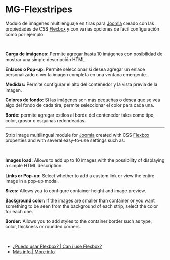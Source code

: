 # MG-Flexstripes
<p>Módulo de imágenes multilenguaje en tiras para <a href="https://www.joomla.org" target="_blank">Joomla</a> creado con las propiedades de CSS <a href="https://www.w3schools.com/css/css3_flexbox.asp" target="_blank">Flexbox</a> y con varias opciones de fácil configuración como por ejemplo:</p>
<p>&nbsp;</p>
    <p><strong>Carga de imágenes:</strong> Permite agregar hasta 10 imágenes con posibilidad de mostrar una simple descripción HTML.</p>
    <p><strong>Enlaces o Pop-up:</strong> Permite seleccionar si desea agregar un enlace personalizado o ver la imagen completa en una ventana emergente.</p>
    <p><strong>Medidas:</strong> Permite configurar el alto del contenedor y la vista previa de la imagen.</p>
    <p><strong>Colores de fondo:</strong> Si las imágenes son más pequeñas o desea que se vea algo del fondo de cada tira, permite seleccionar el color para cada una.</p>
    <p><strong>Borde:</strong> permite agregar estilos al borde del contenedor tales como tipo, color, grosor o esquinas redondeadas.</p>
<hr />
<p>Strip image multilingual module for <a href="https://www.joomla.org" target="_blank">Joomla</a> created with CSS <a href="https://www.w3schools.com/css/css3_flexbox.asp" target="_blank">Flexbox</a> properties and with several easy-to-use settings such as:</p>
<p>&nbsp;</p>
    <p><strong>Images load:</strong> Allows to add up to 10 images with the possibility of displaying a simple HTML description.</p>
    <p><strong>Links or Pop-up:</strong> Select whether to add a custom link or view the entire image in a pop-up modal.</p>
    <p><strong>Sizes:</strong> Allows you to configure container height and image preview.</p>
    <p><strong>Background color:</strong> If the images are smaller than container or you want something to be seen from the background of each strip, select the color for each one.</p>
    <p><strong>Border:</strong> Allows you to add styles to the container border such as type, color, thickness or rounded corners.</p>
<p>&nbsp;</p>
<ul>
    <li><a href="http://www.caniuse.com/#search=flexbox" target="_blank">¿Puedo usar Flexbox? | Can i use Flexbox?</a></li>
    <li><a href="http://www.marcosgigena.ga/blog/mg-flexstripes" target="_blank">Más info | More info</a></li>
</ul>
